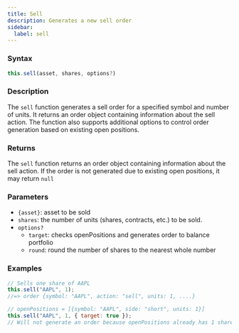 ```yaml
---
title: Sell
description: Generates a new sell order
sidebar:
  label: sell
---
```


### Syntax

```javascript
this.sell(asset, shares, options?)
```

### Description

The `sell` function generates a sell order for a specified symbol and number of units. It returns an order object containing information about the sell action.
The function also supports additional options to control order generation based on existing open positions.

### Returns

The `sell` function returns an order object containing information about the sell action. If the order is not generated due to existing open positions, it may return `null`&#x20;

### Parameters

- `{asset}`: asset to be sold
- `shares`: the number of units (shares, contracts, etc.) to be sold.
- `options?`
  - `target`: checks openPositions and generates order to balance portfolio
  - `round`: round the number of shares to the nearest whole number

### Examples

```javascript
// Sells one share of AAPL
this.sell("AAPL", 1);
//=> order {symbol: "AAPL", action: "sell", units: 1, ....}

// openPositions = [{symbol: "AAPL", side: "short", units: 1}]
this.sell("AAPL", 1, { target: true });
// Will not generate an order because openPositions already has 1 share of AAPL short
```